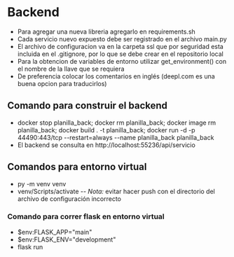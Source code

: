 # Backend

* Para agregar una nueva libreria agregarlo en requirements.sh
* Cada servicio nuevo expuesto debe ser registrado en el archivo main.py
* El archivo de configuracion va en la carpeta ssl que por seguridad esta incluida en el .gitignore, por lo que se debe crear en el repositorio local
* Para la obtencion de variables de entorno utilizar get_environment() con el nombre de la llave que se requiera
* De preferencia colocar los comentarios en inglés (deepl.com es una buena opcion para traducirlos)

## Comando para construir el backend
* docker stop planilla_back; docker rm planilla_back; docker image rm planilla_back; docker build . -t planilla_back; docker run -d -p 44490:443/tcp --restart=always --name planilla_back planilla_back
* El backend se consulta en http://localhost:55236/api/servicio

## Comandos para entorno virtual
* py -m venv venv
* venv/Scripts/activate
-- *Nota:* evitar hacer push con el directorio del archivo de configuración incorrecto
### Comando para correr flask en entorno virtual
* $env:FLASK_APP="main"
* $env:FLASK_ENV="development"
* flask run